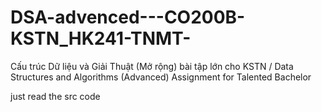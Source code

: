 # DSA-advenced---CO200B-KSTN_HK241-TNMT-
Cấu trúc Dữ liệu và Giải Thuật (Mở rộng) bài tập lớn cho KSTN / Data Structures and Algorithms (Advanced) Assignment for Talented Bachelor


just read the src code
